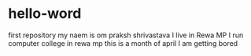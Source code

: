 # hello-word
first repository
my naem is om praksh shrivastava
I live in Rewa MP
I run computer college in rewa mp
this is a month of april
I am getting bored
